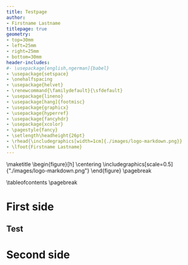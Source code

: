 ```yaml
---
title: Testpage
author:
- Firstname Lastname
titlepage: true
geometry:
- top=30mm
- left=25mm
- right=25mm
- bottom=30mm
header-includes:
#- \usepackage[english,ngerman]{babel}
- \usepackage{setspace}
- \onehalfspacing
- \usepackage{helvet}
- \renewcommand{\familydefault}{\sfdefault}
- \usepackage{lineno}
- \usepackage[hang]{footmisc}
- \usepackage{graphicx}
- \usepackage{hyperref}
- \usepackage{fancyhdr}
- \usepackage{xcolor}
- \pagestyle{fancy}
- \setlength\headheight{26pt}
- \rhead{\includegraphics[width=1cm]{./images/logo-markdown.png}}
- \lfoot{Firstname Lastname}
---
```

\maketitle
\begin{figure}[h]
\centering
\includegraphics[scale=0.5]{"./images/logo-markdown.png"}
\end{figure}
\pagebreak

\tableofcontents
\pagebreak

# First side

## Test


# Second side

